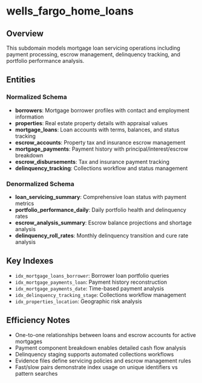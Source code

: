 # wells_fargo_home_loans

## Overview
This subdomain models mortgage loan servicing operations including payment processing, escrow management, delinquency tracking, and portfolio performance analysis.

## Entities

### Normalized Schema
- **borrowers**: Mortgage borrower profiles with contact and employment information
- **properties**: Real estate property details with appraisal values
- **mortgage_loans**: Loan accounts with terms, balances, and status tracking
- **escrow_accounts**: Property tax and insurance escrow management
- **mortgage_payments**: Payment history with principal/interest/escrow breakdown
- **escrow_disbursements**: Tax and insurance payment tracking
- **delinquency_tracking**: Collections workflow and status management

### Denormalized Schema
- **loan_servicing_summary**: Comprehensive loan status with payment metrics
- **portfolio_performance_daily**: Daily portfolio health and delinquency rates
- **escrow_analysis_summary**: Escrow balance projections and shortage analysis
- **delinquency_roll_rates**: Monthly delinquency transition and cure rate analysis

## Key Indexes
- `idx_mortgage_loans_borrower`: Borrower loan portfolio queries
- `idx_mortgage_payments_loan`: Payment history reconstruction
- `idx_mortgage_payments_date`: Time-based payment analysis
- `idx_delinquency_tracking_stage`: Collections workflow management
- `idx_properties_location`: Geographic risk analysis

## Efficiency Notes
- One-to-one relationships between loans and escrow accounts for active mortgages
- Payment component breakdown enables detailed cash flow analysis
- Delinquency staging supports automated collections workflows
- Evidence files define servicing policies and escrow management rules
- Fast/slow pairs demonstrate index usage on unique identifiers vs pattern searches